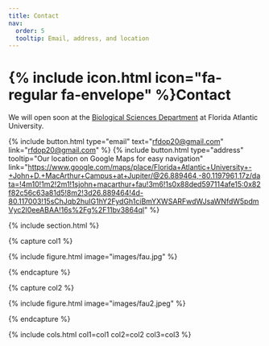 ```yaml
---
title: Contact
nav:
  order: 5
  tooltip: Email, address, and location
---
```


# {% include icon.html icon="fa-regular fa-envelope" %}Contact

We will open soon at the [Biological Sciences Department](https://biology.fau.edu/) at Florida Atlantic University.

{%
  include button.html
  type="email"
  text="rfdop20@gmail.com"
  link="rfdop20@gmail.com"
%}
{%
  include button.html
  type="address"
  tooltip="Our location on Google Maps for easy navigation"
  link="https://www.google.com/maps/place/Florida+Atlantic+University+-+John+D.+MacArthur+Campus+at+Jupiter/@26.889464,-80.1197961,17z/data=!4m10!1m2!2m1!1sjohn+macarthur+fau!3m6!1s0x88ded597114afe15:0x82f82c56c63a81d5!8m2!3d26.889464!4d-80.117003!15sChJqb2huIG1hY2FydGh1ciBmYXWSARFwdWJsaWNfdW5pdmVyc2l0eeABAA!16s%2Fg%2F11bv3864ql"
%}

{% include section.html %}

{% capture col1 %}

{%
  include figure.html
  image="images/fau.jpg"
%}

{% endcapture %}

{% capture col2 %}

{%
  include figure.html
  image="images/fau2.jpeg"
%}

{% endcapture %}

{% include cols.html col1=col1 col2=col2 col3=col3 %}
